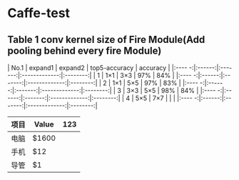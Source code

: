 # Caffe-test
## Table 1 conv kernel size of Fire Module(Add pooling behind every fire Module)

| No.1  | expand1 | expand2 | top5-accuracy | accuracy |
|:---- -:|:------:|:-------:|:-------------:|:--------:|
|  1    |   1×1   |   3×3   |      97%      |   84%    |
|:---- -:|:------:|:-------:|:-------------:|:--------:|
|  2    |   1×1   |   5×5   |      97%      |   83%    |
|:---- -:|:------:|:-------:|:-------------:|:--------:|
|  3    |   3×3   |   5×5   |      98%      |   84%    |
|:---- -:|:------:|:-------:|:-------------:|:--------:|
|  4    |   5×5   |   7×7   |               |          |
|:---- -:|:------:|:-------:|:-------------:|:--------:|

项目     | Value | 123
-------- | ----- |------
电脑  | $1600
手机  | $12
导管  | $1
